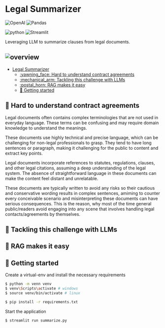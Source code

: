 # Legal Summarizer 

![OpenAI](https://img.shields.io/badge/Openai-74aa9c?style=for-the-badge&logo=openai&logoColor=white) ![Pandas](https://img.shields.io/badge/pandas-%23150458.svg?style=for-the-badge&logo=pandas&logoColor=white)

![python](https://img.shields.io/badge/Python-3.10-3776AB.svg?style=flat&logo=python&logoColor=white) ![Streamlit](https://img.shields.io/badge/Streamlit-1.27.2-FF4B4B.svg?style=flat&logo=Streamlit&logoColor=white)


Leveraging LLM to summarize clauses from legal documents.

![overview](https://github.com/d1pankarmedhi/legal_summarizer/assets/136924835/c37e6dcd-f560-446c-a50b-dd166bce46a6)
---


- [Legal Summarizer](#legal-summarizer)
  - [:yawning\_face: Hard to understand contract agreements](#yawning_face-hard-to-understand-contract-agreements)
  - [:mechanical\_arm: Tackling this challenge with LLMs](#mechanical_arm-tackling-this-challenge-with-llms)
  - [:postal\_horn: RAG makes it easy](#postal_horn-rag-makes-it-easy)
  - [:toolbox: Getting started](#toolbox-getting-started)

## :yawning_face: Hard to understand contract agreements

Legal documents often contains complex terminologies that are not used in everyday language. These terms can be confusing and may require domain knowledge to understand the meanings. 

These documents use highly technical and precise language, which can be challenging for non-legal professionals to grasp. They tend to have long sentences or paragraph, making it challenging for the public to content and extract key points. 

Legal documents incorporate references to statutes, regulations, clauses, and other legal citations, assuming a deep understanding of the legal system. The absence of straightforward language in these documents can make the content feel distant and unrelatable.

These documents are typically written to avoid any risks so their cautious and conservative wording results in complex sentences, amiming to counter every conceivable scenario and misinterpreting these documents can have serious consequences. This is the reason, why most of the time general public/readers avoid engaging into any scene that involves handling legal contacts/agreements by themselves. 

## :mechanical_arm: Tackling this challenge with LLMs



## :postal_horn: RAG makes it easy






## :toolbox: Getting started

Create a virtual-env and install the necessary requirements
```bash
$ python -m venn venv
$ venv\Scripts\activate # windows
$ source venv/bin/activate # linux
```

```bash
$ pip install -r requirements.txt 
```

Start the application

```bash 
$ streamlit run summarize.py
```

